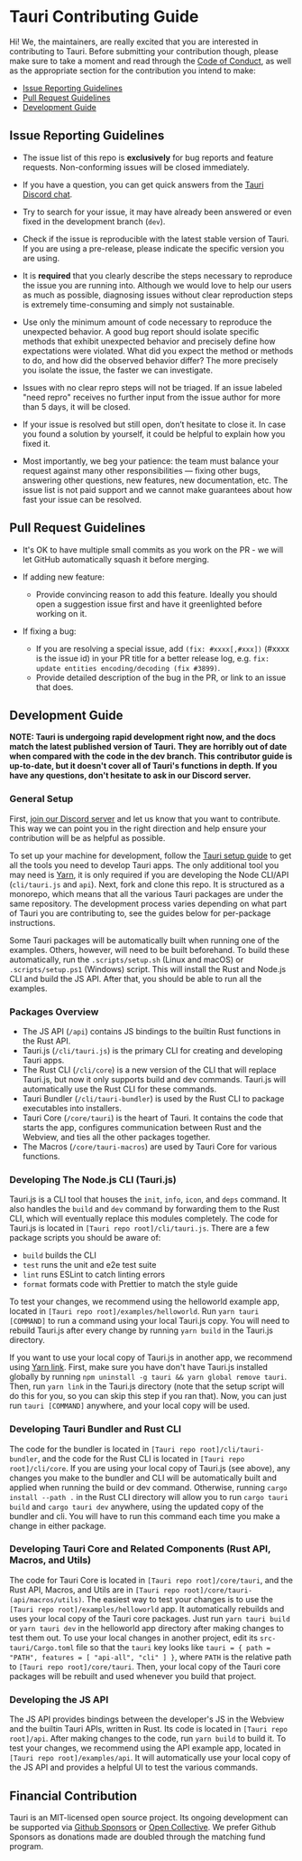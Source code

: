 # Tauri Contributing Guide

Hi! We, the maintainers, are really excited that you are interested in contributing to Tauri. Before submitting your contribution though, please make sure to take a moment and read through the [Code of Conduct](CODE_OF_CONDUCT.md), as well as the appropriate section for the contribution you intend to make:

- [Issue Reporting Guidelines](#issue-reporting-guidelines)
- [Pull Request Guidelines](#pull-request-guidelines)
- [Development Guide](#development-guide)

## Issue Reporting Guidelines

- The issue list of this repo is **exclusively** for bug reports and feature requests. Non-conforming issues will be closed immediately.

- If you have a question, you can get quick answers from the [Tauri Discord chat](https://discord.gg/SpmNs4S).

- Try to search for your issue, it may have already been answered or even fixed in the development branch (`dev`).

- Check if the issue is reproducible with the latest stable version of Tauri. If you are using a pre-release, please indicate the specific version you are using.

- It is **required** that you clearly describe the steps necessary to reproduce the issue you are running into. Although we would love to help our users as much as possible, diagnosing issues without clear reproduction steps is extremely time-consuming and simply not sustainable.

- Use only the minimum amount of code necessary to reproduce the unexpected behavior. A good bug report should isolate specific methods that exhibit unexpected behavior and precisely define how expectations were violated. What did you expect the method or methods to do, and how did the observed behavior differ? The more precisely you isolate the issue, the faster we can investigate.

- Issues with no clear repro steps will not be triaged. If an issue labeled "need repro" receives no further input from the issue author for more than 5 days, it will be closed.

- If your issue is resolved but still open, don’t hesitate to close it. In case you found a solution by yourself, it could be helpful to explain how you fixed it.

- Most importantly, we beg your patience: the team must balance your request against many other responsibilities — fixing other bugs, answering other questions, new features, new documentation, etc. The issue list is not paid support and we cannot make guarantees about how fast your issue can be resolved.

## Pull Request Guidelines

- It's OK to have multiple small commits as you work on the PR - we will let GitHub automatically squash it before merging.

- If adding new feature:

  - Provide convincing reason to add this feature. Ideally you should open a suggestion issue first and have it greenlighted before working on it.

- If fixing a bug:
  - If you are resolving a special issue, add `(fix: #xxxx[,#xxx])` (#xxxx is the issue id) in your PR title for a better release log, e.g. `fix: update entities encoding/decoding (fix #3899)`.
  - Provide detailed description of the bug in the PR, or link to an issue that does.

## Development Guide

**NOTE: Tauri is undergoing rapid development right now, and the docs match the latest published version of Tauri. They are horribly out of date when compared with the code in the dev branch. This contributor guide is up-to-date, but it doesn't cover all of Tauri's functions in depth. If you have any questions, don't hesitate to ask in our Discord server.**

### General Setup

First, [join our Discord server](https://discord.gg/SpmNs4S) and let us know that you want to contribute. This way we can point you in the right direction and help ensure your contribution will be as helpful as possible.

To set up your machine for development, follow the [Tauri setup guide](https://tauri.studio/en/docs/getting-started/intro#setting-up-your-environment) to get all the tools you need to develop Tauri apps. The only additional tool you may need is [Yarn](https://yarnpkg.com/), it is only required if you are developing the Node CLI/API (`cli/tauri.js` and `api`). Next, fork and clone this repo. It is structured as a monorepo, which means that all the various Tauri packages are under the same repository. The development process varies depending on what part of Tauri you are contributing to, see the guides below for per-package instructions.

Some Tauri packages will be automatically built when running one of the examples. Others, however, will need to be built beforehand. To build these automatically, run the `.scripts/setup.sh` (Linux and macOS) or `.scripts/setup.ps1` (Windows) script. This will install the Rust and Node.js CLI and build the JS API. After that, you should be able to run all the examples.

### Packages Overview

- The JS API (`/api`) contains JS bindings to the builtin Rust functions in the Rust API.
- Tauri.js (`/cli/tauri.js`) is the primary CLI for creating and developing Tauri apps.
- The Rust CLI (`/cli/core`) is a new version of the CLI that will replace Tauri.js, but now it only supports build and dev commands. Tauri.js will automatically use the Rust CLI for these commands.
- Tauri Bundler (`/cli/tauri-bundler`) is used by the Rust CLI to package executables into installers.
- Tauri Core (`/core/tauri`) is the heart of Tauri. It contains the code that starts the app, configures communication between Rust and the Webview, and ties all the other packages together.
- The Macros (`/core/tauri-macros`) are used by Tauri Core for various functions.

### Developing The Node.js CLI (Tauri.js)

Tauri.js is a CLI tool that houses the `init`, `info`, `icon`, and `deps` command. It also handles the `build` and `dev` command by forwarding them to the Rust CLI, which will eventually replace this modules completely. The code for Tauri.js is located in `[Tauri repo root]/cli/tauri.js`. There are a few package scripts you should be aware of:

- `build` builds the CLI
- `test` runs the unit and e2e test suite
- `lint` runs ESLint to catch linting errors
- `format` formats code with Prettier to match the style guide

To test your changes, we recommend using the helloworld example app, located in `[Tauri repo root]/examples/helloworld`. Run `yarn tauri [COMMAND]` to run a command using your local Tauri.js copy. You will need to rebuild Tauri.js after every change by running `yarn build` in the Tauri.js directory.

If you want to use your local copy of Tauri.js in another app, we recommend using [Yarn link](https://classic.yarnpkg.com/en/docs/cli/link/). First, make sure you have don't have Tauri.js installed globally by running `npm uninstall -g tauri && yarn global remove tauri`. Then, run `yarn link` in the Tauri.js directory (note that the setup script will do this for you, so you can skip this step if you ran that). Now, you can just run `tauri [COMMAND]` anywhere, and your local copy will be used.

### Developing Tauri Bundler and Rust CLI

The code for the bundler is located in `[Tauri repo root]/cli/tauri-bundler`, and the code for the Rust CLI is located in `[Tauri repo root]/cli/core`. If you are using your local copy of Tauri.js (see above), any changes you make to the bundler and CLI will be automatically built and applied when running the build or dev command. Otherwise, running `cargo install --path .` in the Rust CLI directory will allow you to run `cargo tauri build` and `cargo tauri dev` anywhere, using the updated copy of the bundler and cli. You will have to run this command each time you make a change in either package.

### Developing Tauri Core and Related Components (Rust API, Macros, and Utils)

The code for Tauri Core is located in `[Tauri repo root]/core/tauri`, and the Rust API, Macros, and Utils are in `[Tauri repo root]/core/tauri-(api/macros/utils)`. The easiest way to test your changes is to use the `[Tauri repo root]/examples/helloworld` app. It automatically rebuilds and uses your local copy of the Tauri core packages. Just run `yarn tauri build` or `yarn tauri dev` in the helloworld app directory after making changes to test them out. To use your local changes in another project, edit its `src-tauri/Cargo.toml` file so that the `tauri` key looks like `tauri = { path = "PATH", features = [ "api-all", "cli" ] }`, where `PATH` is the relative path to `[Tauri repo root]/core/tauri`. Then, your local copy of the Tauri core packages will be rebuilt and used whenever you build that project.

### Developing the JS API

The JS API provides bindings between the developer's JS in the Webview and the builtin Tauri APIs, written in Rust. Its code is located in `[Tauri repo root]/api`. After making changes to the code, run `yarn build` to build it. To test your changes, we recommend using the API example app, located in `[Tauri repo root]/examples/api`. It will automatically use your local copy of the JS API and provides a helpful UI to test the various commands.

## Financial Contribution

Tauri is an MIT-licensed open source project. Its ongoing development can be supported via [Github Sponsors](https://github.com/sponsors/nothingismagick) or [Open Collective](https://opencollective.com/tauri). We prefer Github Sponsors as donations made are doubled through the matching fund program.
